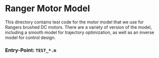 # Ranger Motor Model
This directory contains test code for the motor model that we use for Rangers brushed DC motors. There are a variety of version of the model, including a smooth model for trajectory optimization, as well as an inverse model for control design.

### Entry-Point:  `TEST_*.m`
